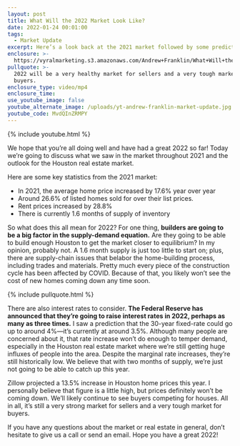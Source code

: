 ```yaml
---
layout: post
title: What Will the 2022 Market Look Like?
date: 2022-01-24 00:01:00
tags:
  - Market Update
excerpt: Here’s a look back at the 2021 market followed by some predictions for 2022.
enclosure: >-
  https://vyralmarketing.s3.amazonaws.com/Andrew+Franklin/What+Will+the+2022+Market+Look+Like_.mp4
pullquote: >-
  2022 will be a very healthy market for sellers and a very tough market for
  buyers.
enclosure_type: video/mp4
enclosure_time:
use_youtube_image: false
youtube_alternate_image: /uploads/yt-andrew-franklin-market-update.jpg
youtube_code: MvdQInZRMPY
---
```

{% include youtube.html %}

We hope that you’re all doing well and have had a great 2022 so far\! Today we’re going to discuss what we saw in the market throughout 2021 and the outlook for the Houston real estate market.

Here are some key statistics from the 2021 market:

* In 2021, the average home price increased by 17.6% year over year
* Around 26.6% of listed homes sold for over their list prices.
* Rent prices increased by 28.8%
* There is currently 1.6 months of supply of inventory

So what does this all mean for 2022? For one thing, **builders are going to be a big factor in the supply-demand equation.** Are they going to be able to build enough Houston to get the market closer to equilibrium? In my opinion, probably not. A 1.6 month supply is just too little to start on; plus, there are supply-chain issues that belabor the home-building process, including trades and materials. Pretty much every piece of the construction cycle has been affected by COVID. Because of that, you likely won’t see the cost of new homes coming down any time soon.&nbsp;

{% include pullquote.html %}

There are also interest rates to consider. **The Federal Reserve has announced that they’re going to raise interest rates in 2022, perhaps as many as three times.** I saw a prediction that the 30-year fixed-rate could go up to around 4%—it’s currently at around 3.5%. Although many people are concerned about it, that rate increase won’t do enough to temper demand, especially in the Houston real estate market where we’re still getting huge influxes of people into the area. Despite the marginal rate increases, they’re still historically low. We believe that with two months of supply, we’re just not going to be able to catch up this year.

Zillow projected a 13.5% increase in Houston home prices this year. I personally believe that figure is a little high, but prices definitely won’t be coming down. We’ll likely continue to see buyers competing for houses. All in all, it’s still a very strong market for sellers and a very tough market for buyers.

If you have any questions about the market or real estate in general, don’t hesitate to give us a call or send an email. Hope you have a great 2022\!
